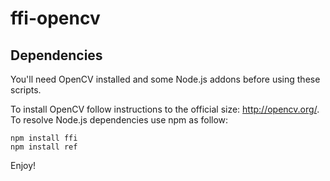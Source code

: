 # ffi-opencv

## Dependencies
You'll need OpenCV installed and some Node.js addons before using these scripts. 

To install OpenCV follow instructions to the official size: http://opencv.org/. To resolve Node.js dependencies use npm as follow:  

```
npm install ffi
npm install ref
```

Enjoy!